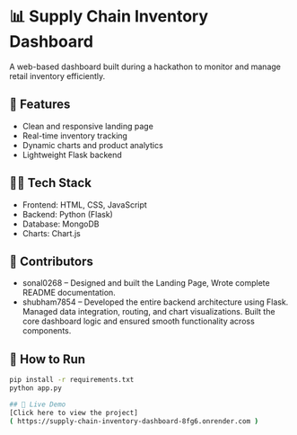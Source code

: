 # 📊 Supply Chain Inventory Dashboard

A web-based dashboard built during a hackathon to monitor and manage retail inventory efficiently.

## 🚀 Features
- Clean and responsive landing page
- Real-time inventory tracking
- Dynamic charts and product analytics
- Lightweight Flask backend

## 🧑‍💻 Tech Stack
- Frontend: HTML, CSS, JavaScript
- Backend: Python (Flask)
- Database: MongoDB
- Charts: Chart.js

## 👥 Contributors
- sonal0268 – Designed and built the Landing Page, Wrote complete README documentation.
- shubham7854 – Developed the entire backend architecture using Flask.  
  Managed data integration, routing, and chart visualizations. Built the core dashboard logic and ensured smooth functionality across components.

## 🚀 How to Run
```bash
pip install -r requirements.txt
python app.py

## 🚀 Live Demo
[Click here to view the project]
( https://supply-chain-inventory-dashboard-8fg6.onrender.com )

